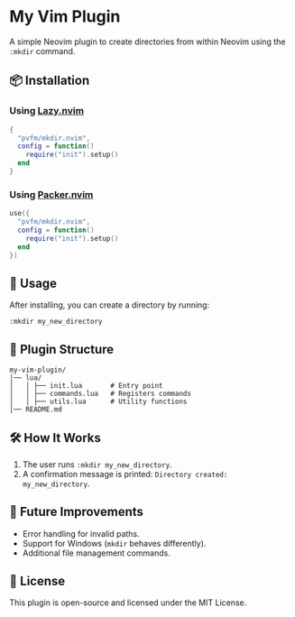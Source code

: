 # My Vim Plugin

A simple Neovim plugin to create directories from within Neovim using the `:mkdir` command.

## 📦 Installation

### Using [Lazy.nvim](https://github.com/folke/lazy.nvim)
```lua
{
  "pvfm/mkdir.nvim",
  config = function()
    require("init").setup()
  end
}
```

### Using [Packer.nvim](https://github.com/wbthomason/packer.nvim)
```lua
use({
  "pvfm/mkdir.nvim",
  config = function()
    require("init").setup()
  end
})
```

## 🚀 Usage

After installing, you can create a directory by running:

```vim
:mkdir my_new_directory
```

## 🔧 Plugin Structure

```
my-vim-plugin/
│── lua/
│   │ ├── init.lua       # Entry point
│   │ ├── commands.lua   # Registers commands
│   │ ├── utils.lua      # Utility functions
│── README.md
```

## 🛠 How It Works

1. The user runs `:mkdir my_new_directory`.
2. A confirmation message is printed: `Directory created: my_new_directory`.

## 🔄 Future Improvements
- Error handling for invalid paths.
- Support for Windows (`mkdir` behaves differently).
- Additional file management commands.

## 📜 License
This plugin is open-source and licensed under the MIT License.


